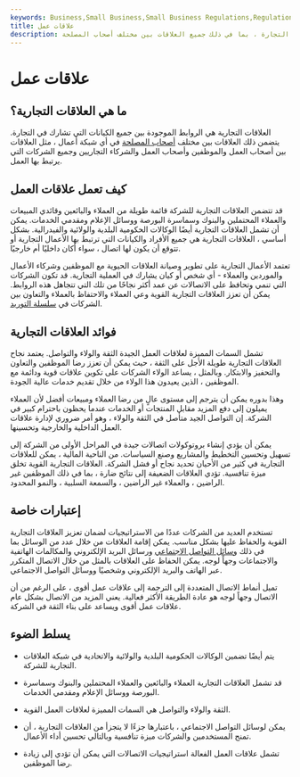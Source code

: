```yaml
---
keywords: Business,Small Business,Small Business Regulations,Regulations
title: علاقات عمل
description: العلاقات التجارية هي الروابط الموجودة بين جميع الكيانات التي تشارك في التجارة ، بما في ذلك جميع العلاقات بين مختلف أصحاب المصلحة.
---
```


# علاقات عمل
## ما هي العلاقات التجارية؟

العلاقات التجارية هي الروابط الموجودة بين جميع الكيانات التي تشارك في التجارة. يتضمن ذلك العلاقات بين مختلف [أصحاب المصلحة](/stakeholder) في أي شبكة أعمال ، مثل العلاقات بين أصحاب العمل والموظفين وأصحاب العمل والشركاء التجاريين وجميع الشركات التي يرتبط بها العمل.

## كيف تعمل علاقات العمل

قد تتضمن العلاقات التجارية للشركة قائمة طويلة من العملاء والبائعين وقائدي المبيعات والعملاء المحتملين والبنوك وسماسرة البورصة ووسائل الإعلام ومقدمي الخدمات. يمكن أن تشمل العلاقات التجارية أيضًا الوكالات الحكومية البلدية والولائية والفيدرالية. بشكل أساسي ، العلاقات التجارية هي جميع الأفراد والكيانات التي ترتبط بها الأعمال التجارية أو تتوقع أن يكون لها اتصال ، سواء أكان داخليًا أم خارجيًا.

تعتمد الأعمال التجارية على تطوير وصيانة العلاقات الحيوية مع الموظفين وشركاء الأعمال والموردين والعملاء - أي شخص أو كيان يشارك في العملية التجارية. قد تكون الشركات التي تنمي وتحافظ على الاتصالات عن عمد أكثر نجاحًا من تلك التي تتجاهل هذه الروابط. يمكن أن تعزز العلاقات التجارية القوية وعي العملاء والاحتفاظ بالعملاء والتعاون بين الشركات في [سلسلة التوريد](/supplychain).

## فوائد العلاقات التجارية

تشمل السمات المميزة لعلاقات العمل الجيدة الثقة والولاء والتواصل. يعتمد نجاح العلاقات التجارية طويلة الأجل على الثقة ، حيث يمكن أن تعزز رضا الموظفين والتعاون والتحفيز والابتكار. وبالمثل ، يساعد الولاء الشركات على تكوين علاقات قوية ودائمة مع الموظفين ، الذين يعيدون هذا الولاء من خلال تقديم خدمات عالية الجودة.

وهذا بدوره يمكن أن يترجم إلى مستوى عالٍ من رضا العملاء ومبيعات أفضل لأن العملاء يميلون إلى دفع المزيد مقابل المنتجات أو الخدمات عندما يحظون باحترام كبير في الشركة. إن التواصل الجيد متأصل في الثقة والولاء ، وهو أمر ضروري لإدارة علاقات العمل الداخلية والخارجية وتحسينها.

يمكن أن يؤدي إنشاء بروتوكولات اتصالات جيدة في المراحل الأولى من الشركة إلى تسهيل وتحسين التخطيط والمشاريع وصنع السياسات. من الناحية المالية ، يمكن للعلاقات التجارية في كثير من الأحيان تحديد نجاح أو فشل الشركة. العلاقات التجارية القوية تخلق ميزة تنافسية. تؤدي العلاقات الضعيفة إلى نتائج ضارة ، بما في ذلك الموظفين غير الراضين ، والعملاء غير الراضين ، والسمعة السلبية ، والنمو المحدود.

## إعتبارات خاصة

تستخدم العديد من الشركات عددًا من الاستراتيجيات لضمان تعزيز العلاقات التجارية القوية والحفاظ عليها بشكل مناسب. يمكن إقامة العلاقات من خلال عدد من الوسائل بما في ذلك [وسائل التواصل الاجتماعي](/social-media) ورسائل البريد الإلكتروني والمكالمات الهاتفية والاجتماعات وجهاً لوجه. يمكن الحفاظ على العلاقات بالمثل من خلال الاتصال المتكرر عبر الهاتف والبريد الإلكتروني وشخصيًا ووسائل التواصل الاجتماعي.

تميل أنماط الاتصال المتعددة إلى الترجمة إلى علاقات عمل أقوى ، على الرغم من أن الاتصال وجهاً لوجه هو عادة الطريقة الأكثر فعالية. يعني المزيد من الاتصال بشكل عام علاقات عمل أقوى ويساعد على بناء الثقة في الشركة.

## يسلط الضوء

- يتم أيضًا تضمين الوكالات الحكومية البلدية والولائية والاتحادية في شبكة العلاقات التجارية للشركة.

- قد تشمل العلاقات التجارية العملاء والبائعين والعملاء المحتملين والبنوك وسماسرة البورصة ووسائل الإعلام ومقدمي الخدمات.

- الثقة والولاء والتواصل هي السمات المميزة لعلاقات العمل القوية.

- يمكن لوسائل التواصل الاجتماعي ، باعتبارها جزءًا لا يتجزأ من العلاقات التجارية ، أن تمنح المستخدمين والشركات ميزة تنافسية وبالتالي تحسين أداء الأعمال.

- تشمل علاقات العمل الفعالة استراتيجيات الاتصالات التي يمكن أن تؤدي إلى زيادة رضا الموظفين.


